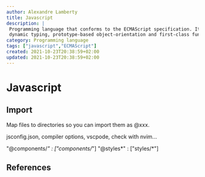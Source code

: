 ```yaml
---
author: Alexandre Lamberty
title: Javascript
description: |
 Programming language that conforms to the ECMAScript specification. It has
 dynamic typing, prototype-based object-orientation and first-class functions
category: Programming language
tags: ["javascript","ECMAScript"]
created: 2021-10-23T20:38:59+02:00
updated: 2021-10-23T20:38:59+02:00
---
```

# Javascript

## Import 

Map files to directories so you can import them as @xxx.

jsconfig.json, compiler options, vscpode, check with nvim...

"@components/*" : ["components/*"]
"@styles*" : ["styles/*"]

## References 
